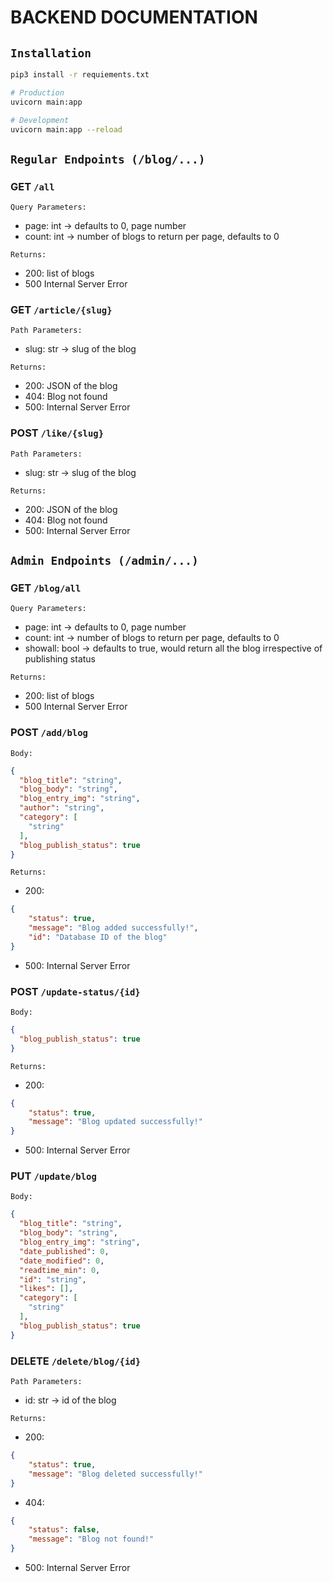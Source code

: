 # BACKEND DOCUMENTATION

## `Installation`
```sh
pip3 install -r requiements.txt

# Production
uvicorn main:app

# Development
uvicorn main:app --reload
```

## `Regular Endpoints (/blog/...)`

### GET `/all`

`Query Parameters:`
- page: int → defaults to 0, page number
- count: int → number of blogs to return per page, defaults to 0

`Returns:`
- 200: list of blogs
- 500 Internal Server Error

### GET `/article/{slug}`

`Path Parameters:`
- slug: str → slug of the blog

`Returns:`
- 200: JSON of the blog
- 404: Blog not found
- 500: Internal Server Error

### POST `/like/{slug}`

`Path Parameters:`
- slug: str → slug of the blog

`Returns:`
- 200: JSON of the blog
- 404: Blog not found
- 500: Internal Server Error

## `Admin Endpoints (/admin/...)`

### GET `/blog/all`

`Query Parameters:`
- page: int → defaults to 0, page number
- count: int → number of blogs to return per page, defaults to 0
- showall: bool → defaults to true, would return all the blog irrespective of publishing status

`Returns:`
- 200: list of blogs
- 500 Internal Server Error

### POST `/add/blog`

`Body:`
```json
{
  "blog_title": "string",
  "blog_body": "string",
  "blog_entry_img": "string",
  "author": "string",
  "category": [
    "string"
  ],
  "blog_publish_status": true
}
```


`Returns:`
- 200: 
```json
{
    "status": true, 
    "message": "Blog added successfully!", 
    "id": "Database ID of the blog"
}
```
- 500: Internal Server Error

### POST `/update-status/{id}`

`Body:`
```json
{
  "blog_publish_status": true
}
```

`Returns:`
- 200: 
```json
{
    "status": true, 
    "message": "Blog updated successfully!"
}
```
- 500: Internal Server Error

### PUT `/update/blog`

`Body:`
```json
{
  "blog_title": "string",
  "blog_body": "string",
  "blog_entry_img": "string",
  "date_published": 0,
  "date_modified": 0,
  "readtime_min": 0,
  "id": "string",
  "likes": [],
  "category": [
    "string"
  ],
  "blog_publish_status": true
}
```

### DELETE `/delete/blog/{id}`

`Path Parameters:`
- id: str → id of the blog

`Returns:`
- 200: 
```json
{
    "status": true, 
    "message": "Blog deleted successfully!"
}
```
- 404:
```json
{
    "status": false, 
    "message": "Blog not found!"
}
```
- 500: Internal Server Error